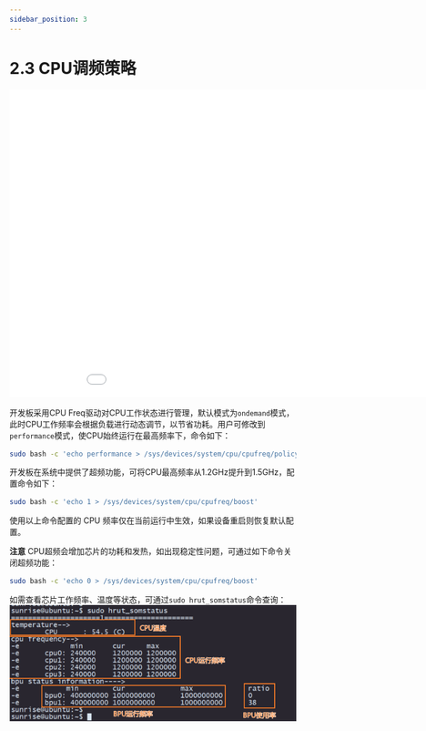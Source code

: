 ```yaml
---
sidebar_position: 3
---
```


# 2.3 CPU调频策略

<iframe src="//player.bilibili.com/player.html?aid=700903305&bvid=BV1rm4y1E73q&cid=1196557803&page=14" scrolling="no" border="0" frameborder="no" framespacing="0" width="960" height="540" allowfullscreen="true"> </iframe>

开发板采用CPU Freq驱动对CPU工作状态进行管理，默认模式为`ondemand`模式，此时CPU工作频率会根据负载进行动态调节，以节省功耗。用户可修改到`performance`模式，使CPU始终运行在最高频率下，命令如下：
```bash
sudo bash -c 'echo performance > /sys/devices/system/cpu/cpufreq/policy0/scaling_governor'
```

开发板在系统中提供了超频功能，可将CPU最高频率从1.2GHz提升到1.5GHz，配置命令如下：
```bash
sudo bash -c 'echo 1 > /sys/devices/system/cpu/cpufreq/boost'
```

使用以上命令配置的 CPU 频率仅在当前运行中生效，如果设备重启则恢复默认配置。

**注意**
CPU超频会增加芯片的功耗和发热，如出现稳定性问题，可通过如下命令关闭超频功能：
```bash
sudo bash -c 'echo 0 > /sys/devices/system/cpu/cpufreq/boost'
```

如需查看芯片工作频率、温度等状态，可通过`sudo hrut_somstatus`命令查询：  
![image-20220714113732289](./image/cpu_speed_modulation/image-20220714113732289.png)